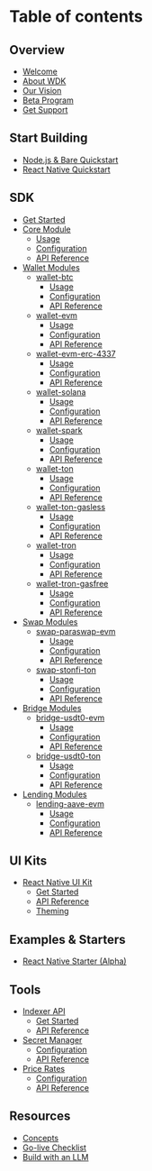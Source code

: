# Table of contents

## Overview

* [Welcome](README.md) <!-- Missing assets -->
* [About WDK](overview/about.md) <!-- Missing assets -->
* [Our Vision](overview/vision.md) <!-- Missing assets -->
* [Beta Program](overview/beta-program.md) <!-- OK -->
* [Get Support](overview/support.md) <!-- OK -->

## Start Building

* [Node.js & Bare Quickstart](start-building/nodejs-bare-quickstart.md) <!-- OK -->
* [React Native Quickstart](start-building/react-native-quickstart.md) <!-- OK -->

## SDK

* [Get Started](sdk/get-started.md) <!-- Missing assets -->
* [Core Module](sdk/core-module/README.md) <!-- OK -->
  * [Usage](sdk/core-module/usage.md) <!-- OK -->
  * [Configuration](sdk/core-module/configuration.md)
  * [API Reference](sdk/core-module/api-reference.md)
* [Wallet Modules](sdk/wallet-modules/README.md)
  * [wallet-btc](sdk/wallet-modules/wallet-btc/README.md)
    * [Usage](sdk/wallet-modules/wallet-btc/usage.md)
    * [Configuration](sdk/wallet-modules/wallet-btc/configuration.md)
    * [API Reference](sdk/wallet-modules/wallet-btc/api-reference.md)
  * [wallet-evm](sdk/wallet-modules/wallet-evm/README.md)
    * [Usage](sdk/wallet-modules/wallet-evm/usage.md)
    * [Configuration](sdk/wallet-modules/wallet-evm/configuration.md)
    * [API Reference](sdk/wallet-modules/wallet-evm/api-reference.md)
  * [wallet-evm-erc-4337](sdk/wallet-modules/wallet-evm-erc-4337/README.md)
    * [Usage](sdk/wallet-modules/wallet-evm-erc-4337/usage.md)
    * [Configuration](sdk/wallet-modules/wallet-evm-erc-4337/configuration.md)
    * [API Reference](sdk/wallet-modules/wallet-evm-erc-4337/api-reference.md)
  * [wallet-solana](sdk/wallet-modules/wallet-solana/README.md)
    * [Usage](sdk/wallet-modules/wallet-solana/usage.md)
    * [Configuration](sdk/wallet-modules/wallet-solana/configuration.md)
    * [API Reference](sdk/wallet-modules/wallet-solana/api-reference.md)
  * [wallet-spark](sdk/wallet-modules/wallet-spark/README.md)
    * [Usage](sdk/wallet-modules/wallet-spark/usage.md)
    * [Configuration](sdk/wallet-modules/wallet-spark/configuration.md)
    * [API Reference](sdk/wallet-modules/wallet-spark/api-reference.md)
  * [wallet-ton](sdk/wallet-modules/wallet-ton/README.md)
    * [Usage](sdk/wallet-modules/wallet-ton/usage.md)
    * [Configuration](sdk/wallet-modules/wallet-ton/configuration.md)
    * [API Reference](sdk/wallet-modules/wallet-ton/api-reference.md)
  * [wallet-ton-gasless](sdk/wallet-modules/wallet-ton-gasless/README.md)
    * [Usage](sdk/wallet-modules/wallet-ton-gasless/usage.md)
    * [Configuration](sdk/wallet-modules/wallet-ton-gasless/configuration.md)
    * [API Reference](sdk/wallet-modules/wallet-ton-gasless/api-reference.md)
  * [wallet-tron](sdk/wallet-modules/wallet-tron/README.md)
    * [Usage](sdk/wallet-modules/wallet-tron/usage.md)
    * [Configuration](sdk/wallet-modules/wallet-tron/configuration.md)
    * [API Reference](sdk/wallet-modules/wallet-tron/api-reference.md)
  * [wallet-tron-gasfree](sdk/wallet-modules/wallet-tron-gasfree/README.md)
    * [Usage](sdk/wallet-modules/wallet-tron-gasfree/usage.md)
    * [Configuration](sdk/wallet-modules/wallet-tron-gasfree/configuration.md)
    * [API Reference](sdk/wallet-modules/wallet-tron-gasfree/api-reference.md)
* [Swap Modules](sdk/swap-modules/README.md)
  * [swap-paraswap-evm](sdk/swap-modules/swap-paraswap-evm/README.md)
    * [Usage](sdk/swap-modules/swap-paraswap-evm/usage.md)
    * [Configuration](sdk/swap-modules/swap-paraswap-evm/configuration.md)
    * [API Reference](sdk/swap-modules/swap-paraswap-evm/api-reference.md)
  * [swap-stonfi-ton](sdk/swap-modules/swap-stonfi-ton/README.md)
    * [Usage](sdk/swap-modules/swap-stonfi-ton/usage.md)
    * [Configuration](sdk/swap-modules/swap-stonfi-ton/configuration.md)
    * [API Reference](sdk/swap-modules/swap-stonfi-ton/api-reference.md)
* [Bridge Modules](sdk/bridge-modules/README.md)
  * [bridge-usdt0-evm](sdk/bridge-modules/bridge-usdt0-evm/README.md)
    * [Usage](sdk/bridge-modules/bridge-usdt0-evm/usage.md)
    * [Configuration](sdk/bridge-modules/bridge-usdt0-evm/configuration.md)
    * [API Reference](sdk/bridge-modules/bridge-usdt0-evm/api-reference.md)
  * [bridge-usdt0-ton](sdk/bridge-modules/bridge-usdt0-ton/README.md)
    * [Usage](sdk/bridge-modules/bridge-usdt0-ton/usage.md)
    * [Configuration](sdk/bridge-modules/bridge-usdt0-ton/configuration.md)
    * [API Reference](sdk/bridge-modules/bridge-usdt0-ton/api-reference.md)
* [Lending Modules](sdk/lending-modules/README.md)
  * [lending-aave-evm](sdk/lending-modules/lending-aave-evm/README.md)
    * [Usage](sdk/lending-modules/lending-aave-evm/usage.md)
    * [Configuration](sdk/lending-modules/lending-aave-evm/configuration.md)
    * [API Reference](sdk/lending-modules/lending-aave-evm/api-reference.md)

## UI Kits

* [React Native UI Kit](ui-kits/react-native-ui-kit/README.md)
  * [Get Started](ui-kits/react-native-ui-kit/get-started.md)
  * [API Reference](ui-kits/react-native-ui-kit/api-reference.md)
  * [Theming](ui-kits/react-native-ui-kit/theming.md)

## Examples & Starters

* [React Native Starter (Alpha)](examples-and-starters/react-native-starter.md)

## Tools

* [Indexer API](tools/indexer-api/README.md)
  * [Get Started](tools/indexer-api/get-started.md)
  * [API Reference](tools/indexer-api/api-reference.md)
* [Secret Manager](tools/secret-manager/README.md)
  * [Configuration](tools/secret-manager/configuration.md)
  * [API Reference](tools/secret-manager/api-reference.md)
* [Price Rates](tools/price-rates/README.md)
  * [Configuration](tools/price-rates/configuration.md)
  * [API Reference](tools/price-rates/api-reference.md)

## Resources

* [Concepts](resources/concepts.md)
* [Go-live Checklist](resources/go-live-checklist.md)
* [Build with an LLM](resources/build-with-an-llm.md)
